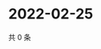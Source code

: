 # 2022-02-25

共 0 条

<!-- BEGIN WEIBO -->
<!-- 最后更新时间 Fri Feb 25 2022 19:08:00 GMT+0800 (China Standard Time) -->

<!-- END WEIBO -->
